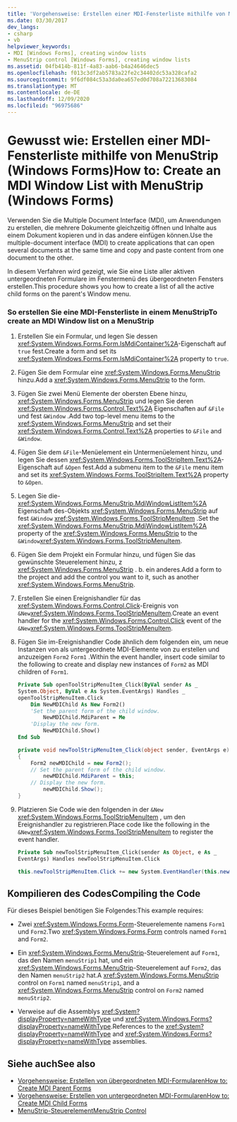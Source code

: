 ```yaml
---
title: 'Vorgehensweise: Erstellen einer MDI-Fensterliste mithilfe von MenuStrip'
ms.date: 03/30/2017
dev_langs:
- csharp
- vb
helpviewer_keywords:
- MDI [Windows Forms], creating window lists
- MenuStrip control [Windows Forms], creating window lists
ms.assetid: 04fb414b-811f-4a83-aab6-b4a24646dec5
ms.openlocfilehash: f013c3df2ab5783a22fe2c34402dc53a328cafa2
ms.sourcegitcommit: 9f6df084c53a3da0ea657ed0d708a72213683084
ms.translationtype: MT
ms.contentlocale: de-DE
ms.lasthandoff: 12/09/2020
ms.locfileid: "96975686"
---
```

# <a name="how-to-create-an-mdi-window-list-with-menustrip-windows-forms"></a><span data-ttu-id="6d63c-102">Gewusst wie: Erstellen einer MDI-Fensterliste mithilfe von MenuStrip (Windows Forms)</span><span class="sxs-lookup"><span data-stu-id="6d63c-102">How to: Create an MDI Window List with MenuStrip (Windows Forms)</span></span>
<span data-ttu-id="6d63c-103">Verwenden Sie die Multiple Document Interface (MDI), um Anwendungen zu erstellen, die mehrere Dokumente gleichzeitig öffnen und Inhalte aus einem Dokument kopieren und in das andere einfügen können.</span><span class="sxs-lookup"><span data-stu-id="6d63c-103">Use the multiple-document interface (MDI) to create applications that can open several documents at the same time and copy and paste content from one document to the other.</span></span>  
  
 <span data-ttu-id="6d63c-104">In diesem Verfahren wird gezeigt, wie Sie eine Liste aller aktiven untergeordneten Formulare im Fenstermenü des übergeordneten Fensters erstellen.</span><span class="sxs-lookup"><span data-stu-id="6d63c-104">This procedure shows you how to create a list of all the active child forms on the parent's Window menu.</span></span>  
  
### <a name="to-create-an-mdi-window-list-on-a-menustrip"></a><span data-ttu-id="6d63c-105">So erstellen Sie eine MDI-Fensterliste in einem MenuStrip</span><span class="sxs-lookup"><span data-stu-id="6d63c-105">To create an MDI Window list on a MenuStrip</span></span>  
  
1. <span data-ttu-id="6d63c-106">Erstellen Sie ein Formular, und legen Sie dessen <xref:System.Windows.Forms.Form.IsMdiContainer%2A>-Eigenschaft auf `true` fest.</span><span class="sxs-lookup"><span data-stu-id="6d63c-106">Create a form and set its <xref:System.Windows.Forms.Form.IsMdiContainer%2A> property to `true`.</span></span>  
  
2. <span data-ttu-id="6d63c-107">Fügen Sie dem Formular eine <xref:System.Windows.Forms.MenuStrip> hinzu.</span><span class="sxs-lookup"><span data-stu-id="6d63c-107">Add a <xref:System.Windows.Forms.MenuStrip> to the form.</span></span>  
  
3. <span data-ttu-id="6d63c-108">Fügen Sie zwei Menü Elemente der obersten Ebene hinzu, <xref:System.Windows.Forms.MenuStrip> und legen Sie deren <xref:System.Windows.Forms.Control.Text%2A> Eigenschaften auf `&File` und fest `&Window` .</span><span class="sxs-lookup"><span data-stu-id="6d63c-108">Add two top-level menu items to the <xref:System.Windows.Forms.MenuStrip> and set their <xref:System.Windows.Forms.Control.Text%2A> properties to `&File` and `&Window`.</span></span>  
  
4. <span data-ttu-id="6d63c-109">Fügen Sie dem `&File`-Menüelement ein Untermenüelement hinzu, und legen Sie dessen <xref:System.Windows.Forms.ToolStripItem.Text%2A>-Eigenschaft auf `&Open` fest.</span><span class="sxs-lookup"><span data-stu-id="6d63c-109">Add a submenu item to the `&File` menu item and set its <xref:System.Windows.Forms.ToolStripItem.Text%2A> property to `&Open`.</span></span>  
  
5. <span data-ttu-id="6d63c-110">Legen Sie die- <xref:System.Windows.Forms.MenuStrip.MdiWindowListItem%2A> Eigenschaft des-Objekts <xref:System.Windows.Forms.MenuStrip> auf fest `&Window` <xref:System.Windows.Forms.ToolStripMenuItem> .</span><span class="sxs-lookup"><span data-stu-id="6d63c-110">Set the <xref:System.Windows.Forms.MenuStrip.MdiWindowListItem%2A> property of the <xref:System.Windows.Forms.MenuStrip> to the `&Window`<xref:System.Windows.Forms.ToolStripMenuItem>.</span></span>  
  
6. <span data-ttu-id="6d63c-111">Fügen Sie dem Projekt ein Formular hinzu, und fügen Sie das gewünschte Steuerelement hinzu, z <xref:System.Windows.Forms.MenuStrip> . b. ein anderes.</span><span class="sxs-lookup"><span data-stu-id="6d63c-111">Add a form to the project and add the control you want to it, such as another <xref:System.Windows.Forms.MenuStrip>.</span></span>  
  
7. <span data-ttu-id="6d63c-112">Erstellen Sie einen Ereignishandler für das <xref:System.Windows.Forms.Control.Click>-Ereignis von `&New`<xref:System.Windows.Forms.ToolStripMenuItem>.</span><span class="sxs-lookup"><span data-stu-id="6d63c-112">Create an event handler for the <xref:System.Windows.Forms.Control.Click> event of the `&New`<xref:System.Windows.Forms.ToolStripMenuItem>.</span></span>  
  
8. <span data-ttu-id="6d63c-113">Fügen Sie im-Ereignishandler Code ähnlich dem folgenden ein, um neue Instanzen von als untergeordnete MDI-Elemente von zu erstellen und anzuzeigen `Form2` `Form1` .</span><span class="sxs-lookup"><span data-stu-id="6d63c-113">Within the event handler, insert code similar to the following to create and display new instances of `Form2` as MDI children of `Form1`.</span></span>  
  
    ```vb  
    Private Sub openToolStripMenuItem_Click(ByVal sender As _  
    System.Object, ByVal e As System.EventArgs) Handles _  
    openToolStripMenuItem.Click  
        Dim NewMDIChild As New Form2()  
        'Set the parent form of the child window.  
            NewMDIChild.MdiParent = Me  
        'Display the new form.  
            NewMDIChild.Show()  
    End Sub  
    ```  
  
    ```csharp  
    private void newToolStripMenuItem_Click(object sender, EventArgs e)  
    {  
        Form2 newMDIChild = new Form2();  
        // Set the parent form of the child window.  
            newMDIChild.MdiParent = this;  
        // Display the new form.  
            newMDIChild.Show();  
    }  
    ```  
  
9. <span data-ttu-id="6d63c-114">Platzieren Sie Code wie den folgenden in der `&New` <xref:System.Windows.Forms.ToolStripMenuItem> , um den Ereignishandler zu registrieren.</span><span class="sxs-lookup"><span data-stu-id="6d63c-114">Place code like the following in the `&New`<xref:System.Windows.Forms.ToolStripMenuItem> to register the event handler.</span></span>  
  
    ```vb  
    Private Sub newToolStripMenuItem_Click(sender As Object, e As _  
    EventArgs) Handles newToolStripMenuItem.Click  
    ```  
  
    ```csharp  
    this.newToolStripMenuItem.Click += new System.EventHandler(this.newToolStripMenuItem_Click);  
    ```  
  
## <a name="compiling-the-code"></a><span data-ttu-id="6d63c-115">Kompilieren des Codes</span><span class="sxs-lookup"><span data-stu-id="6d63c-115">Compiling the Code</span></span>  
 <span data-ttu-id="6d63c-116">Für dieses Beispiel benötigen Sie Folgendes:</span><span class="sxs-lookup"><span data-stu-id="6d63c-116">This example requires:</span></span>  
  
- <span data-ttu-id="6d63c-117">Zwei <xref:System.Windows.Forms.Form>-Steuerelemente namens `Form1` und `Form2`.</span><span class="sxs-lookup"><span data-stu-id="6d63c-117">Two <xref:System.Windows.Forms.Form> controls named `Form1` and `Form2`.</span></span>  
  
- <span data-ttu-id="6d63c-118">Ein <xref:System.Windows.Forms.MenuStrip>-Steuerelement auf `Form1`, das den Namen `menuStrip1` hat, und ein <xref:System.Windows.Forms.MenuStrip>-Steuerelement auf `Form2`, das den Namen `menuStrip2` hat.</span><span class="sxs-lookup"><span data-stu-id="6d63c-118">A <xref:System.Windows.Forms.MenuStrip> control on `Form1` named `menuStrip1`, and a <xref:System.Windows.Forms.MenuStrip> control on `Form2` named `menuStrip2`.</span></span>  
  
- <span data-ttu-id="6d63c-119">Verweise auf die Assemblys <xref:System?displayProperty=nameWithType> und <xref:System.Windows.Forms?displayProperty=nameWithType>.</span><span class="sxs-lookup"><span data-stu-id="6d63c-119">References to the <xref:System?displayProperty=nameWithType> and <xref:System.Windows.Forms?displayProperty=nameWithType> assemblies.</span></span>  
  
## <a name="see-also"></a><span data-ttu-id="6d63c-120">Siehe auch</span><span class="sxs-lookup"><span data-stu-id="6d63c-120">See also</span></span>

- [<span data-ttu-id="6d63c-121">Vorgehensweise: Erstellen von übergeordneten MDI-Formularen</span><span class="sxs-lookup"><span data-stu-id="6d63c-121">How to: Create MDI Parent Forms</span></span>](../advanced/how-to-create-mdi-parent-forms.md)
- [<span data-ttu-id="6d63c-122">Vorgehensweise: Erstellen von untergeordneten MDI-Formularen</span><span class="sxs-lookup"><span data-stu-id="6d63c-122">How to: Create MDI Child Forms</span></span>](../advanced/how-to-create-mdi-child-forms.md)
- [<span data-ttu-id="6d63c-123">MenuStrip-Steuerelement</span><span class="sxs-lookup"><span data-stu-id="6d63c-123">MenuStrip Control</span></span>](menustrip-control-windows-forms.md)
